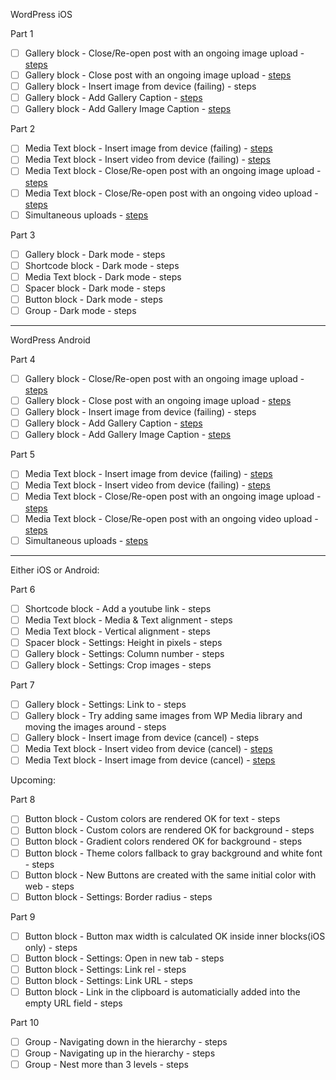 WordPress iOS

Part 1

- [ ] Gallery block - Close/Re-open post with an ongoing image upload - [steps](https://github.com/wordpress-mobile/test-cases/blob/master/test-cases/gutenberg/gallery.md#tc001)
- [ ] Gallery block - Close post with an ongoing image upload - [steps](https://github.com/wordpress-mobile/test-cases/blob/master/test-cases/gutenberg/gallery.md#tc002)
- [ ] Gallery block - Insert image from device (failing) - steps
- [ ] Gallery block - Add Gallery Caption - [steps](https://github.com/wordpress-mobile/test-cases/blob/master/test-cases/gutenberg/gallery.md#tc003)
- [ ] Gallery block - Add Gallery Image Caption - [steps](https://github.com/wordpress-mobile/test-cases/blob/master/test-cases/gutenberg/gallery.md#tc004)

Part 2

- [ ] Media Text block - Insert image from device (failing) - [steps](https://github.com/wordpress-mobile/test-cases/blob/master/test-cases/gutenberg/media-text.md#tc001-i)
- [ ] Media Text block - Insert video from device (failing) - [steps](https://github.com/wordpress-mobile/test-cases/blob/master/test-cases/gutenberg/media-text.md#tc001-v)
- [ ] Media Text block - Close/Re-open post with an ongoing image upload - [steps](https://github.com/wordpress-mobile/test-cases/blob/master/test-cases/gutenberg/media-text.md#tc003-i)
- [ ] Media Text block - Close/Re-open post with an ongoing video upload - [steps](https://github.com/wordpress-mobile/test-cases/blob/master/test-cases/gutenberg/media-text.md#tc003-v)
- [ ] Simultaneous uploads - [steps](https://github.com/wordpress-mobile/test-cases/blob/master/test-cases/gutenberg/media-interaction.md#tc001)

Part 3 

- [ ] Gallery block - Dark mode - steps
- [ ] Shortcode block - Dark mode - steps
- [ ] Media Text block - Dark mode - steps
- [ ] Spacer block - Dark mode - steps
- [ ] Button block - Dark mode - steps
- [ ] Group - Dark mode - steps

---------

WordPress Android

Part 4

- [ ] Gallery block - Close/Re-open post with an ongoing image upload - [steps](https://github.com/wordpress-mobile/test-cases/blob/master/test-cases/gutenberg/gallery.md#tc001)
- [ ] Gallery block - Close post with an ongoing image upload - [steps](https://github.com/wordpress-mobile/test-cases/blob/master/test-cases/gutenberg/gallery.md#tc002)
- [ ] Gallery block - Insert image from device (failing) - steps
- [ ] Gallery block - Add Gallery Caption - [steps](https://github.com/wordpress-mobile/test-cases/blob/master/test-cases/gutenberg/gallery.md#tc003)
- [ ] Gallery block - Add Gallery Image Caption - [steps](https://github.com/wordpress-mobile/test-cases/blob/master/test-cases/gutenberg/gallery.md#tc004)

Part 5

- [ ] Media Text block - Insert image from device (failing) - [steps](https://github.com/wordpress-mobile/test-cases/blob/master/test-cases/gutenberg/media-text.md#tc001-i)
- [ ] Media Text block - Insert video from device (failing) - [steps](https://github.com/wordpress-mobile/test-cases/blob/master/test-cases/gutenberg/media-text.md#tc001-v)
- [ ] Media Text block - Close/Re-open post with an ongoing image upload - [steps](https://github.com/wordpress-mobile/test-cases/blob/master/test-cases/gutenberg/media-text.md#tc003-i)
- [ ] Media Text block - Close/Re-open post with an ongoing video upload - [steps](https://github.com/wordpress-mobile/test-cases/blob/master/test-cases/gutenberg/media-text.md#tc003-v)
- [ ] Simultaneous uploads - [steps](https://github.com/wordpress-mobile/test-cases/blob/master/test-cases/gutenberg/media-interaction.md#tc001)

------------

Either iOS or Android:

Part 6

- [ ] Shortcode block - Add a youtube link - steps
- [ ] Media Text block - Media & Text alignment - steps
- [ ] Media Text block - Vertical alignment - steps
- [ ] Spacer block - Settings: Height in pixels - steps
- [ ] Gallery block - Settings: Column number - steps
- [ ] Gallery block - Settings: Crop images - steps

Part 7

- [ ] Gallery block - Settings: Link to - steps
- [ ] Gallery block - Try adding same images from WP Media library and moving the images around - steps
- [ ] Gallery block - Insert image from device (cancel) - steps
- [ ] Media Text block - Insert video from device (cancel) - [steps](https://github.com/wordpress-mobile/test-cases/blob/master/test-cases/gutenberg/media-text.md#tc002-v)
- [ ] Media Text block - Insert image from device (cancel) - [steps](https://github.com/wordpress-mobile/test-cases/blob/master/test-cases/gutenberg/media-text.md#tc002-i)

Upcoming:

Part 8

- [ ] Button block - Custom colors are rendered OK for text - steps
- [ ] Button block - Custom colors are rendered OK for background - steps
- [ ] Button block - Gradient colors rendered OK for background - steps
- [ ] Button block - Theme colors fallback to gray background and white font - steps
- [ ] Button block - New Buttons are created with the same initial color with web - steps
- [ ] Button block - Settings: Border radius - steps

Part 9

- [ ] Button block - Button max width is calculated OK inside inner blocks(iOS only) - steps
- [ ] Button block - Settings: Open in new tab - steps
- [ ] Button block - Settings: Link rel - steps
- [ ] Button block - Settings: Link URL - steps
- [ ] Button block - Link in the clipboard is automaticially added into the empty URL field - steps

Part 10

- [ ] Group - Navigating down in the hierarchy - steps
- [ ] Group - Navigating up in the hierarchy - steps
- [ ] Group - Nest more than 3 levels - steps
